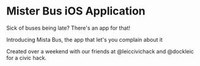 Mister Bus iOS Application
=======

Sick of buses being late? There's an app for that!

Introducing Mista Bus, the app that let's you complain about it

Created over a weekend with our friends at @leiccivichack and @dockleic for a civic hack.
